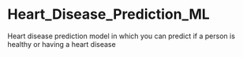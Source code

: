 # Heart_Disease_Prediction_ML
Heart disease prediction model in which you can predict if a person is healthy or having a heart disease

